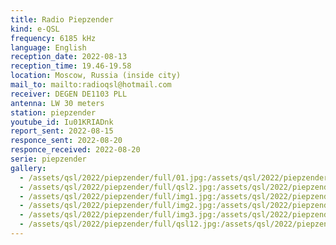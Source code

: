 ```yaml
---
title: Radio Piepzender
kind: e-QSL
frequency: 6185 kHz
language: English
reception_date: 2022-08-13
reception_time: 19.46-19.58
location: Moscow, Russia (inside city)
mail_to: mailto:radioqsl@hotmail.com
receiver: DEGEN DE1103 PLL
antenna: LW 30 meters
station: piepzender
youtube_id: Iu01KRIADnk
report_sent: 2022-08-15
responce_sent: 2022-08-20
responce_received: 2022-08-20
serie: piepzender
gallery:
  - /assets/qsl/2022/piepzender/full/01.jpg:/assets/qsl/2022/piepzender/small/01.jpg
  - /assets/qsl/2022/piepzender/full/qsl2.jpg:/assets/qsl/2022/piepzender/small/qsl2.jpg
  - /assets/qsl/2022/piepzender/full/img1.jpg:/assets/qsl/2022/piepzender/small/img1.jpg
  - /assets/qsl/2022/piepzender/full/img2.jpg:/assets/qsl/2022/piepzender/small/img2.jpg
  - /assets/qsl/2022/piepzender/full/img3.jpg:/assets/qsl/2022/piepzender/small/img3.jpg
  - /assets/qsl/2022/piepzender/full/qsl12.jpg:/assets/qsl/2022/piepzender/small/qsl12.jpg
---
```

